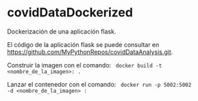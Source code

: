 # covidDataDockerized
Dockerización de una aplicación flask.

El código de la aplicación flask se puede consultar en https://github.com/MyPythonRepos/covidDataAnalysis.git.

Construir la imagen con el comando: 
<code> docker build -t <nombre_de_la_imagen>:<version> . </code>

Lanzar el contenedor con el comando: 
<code> docker run -p 5002:5002 -d <nombre_de_la_imagen> : <version> </code>
